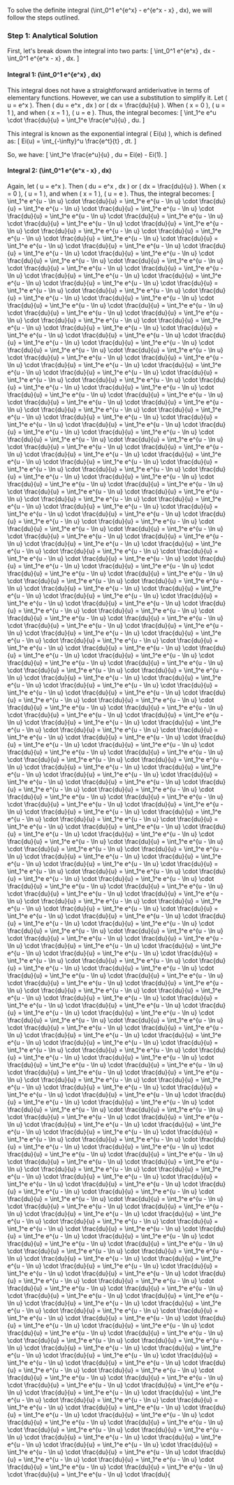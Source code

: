 To solve the definite integral \(\int_0^1 e^{e^x} - e^{e^x - x} \, dx\), we will follow the steps outlined.

### Step 1: Analytical Solution

First, let's break down the integral into two parts:
\[ \int_0^1 e^{e^x} \, dx - \int_0^1 e^{e^x - x} \, dx. \]

#### Integral 1: \(\int_0^1 e^{e^x} \, dx\)

This integral does not have a straightforward antiderivative in terms of elementary functions. However, we can use a substitution to simplify it. Let \( u = e^x \). Then \( du = e^x \, dx \) or \( dx = \frac{du}{u} \). When \( x = 0 \), \( u = 1 \), and when \( x = 1 \), \( u = e \). Thus, the integral becomes:
\[ \int_1^e e^u \cdot \frac{du}{u} = \int_1^e \frac{e^u}{u} \, du. \]

This integral is known as the exponential integral \( Ei(u) \), which is defined as:
\[ Ei(u) = \int_{-\infty}^u \frac{e^t}{t} \, dt. \]

So, we have:
\[ \int_1^e \frac{e^u}{u} \, du = Ei(e) - Ei(1). \]

#### Integral 2: \(\int_0^1 e^{e^x - x} \, dx\)

Again, let \( u = e^x \). Then \( du = e^x \, dx \) or \( dx = \frac{du}{u} \). When \( x = 0 \), \( u = 1 \), and when \( x = 1 \), \( u = e \). Thus, the integral becomes:
\[ \int_1^e e^{u - \ln u} \cdot \frac{du}{u} = \int_1^e e^{u - \ln u} \cdot \frac{du}{u} = \int_1^e e^{u - \ln u} \cdot \frac{du}{u} = \int_1^e e^{u - \ln u} \cdot \frac{du}{u} = \int_1^e e^{u - \ln u} \cdot \frac{du}{u} = \int_1^e e^{u - \ln u} \cdot \frac{du}{u} = \int_1^e e^{u - \ln u} \cdot \frac{du}{u} = \int_1^e e^{u - \ln u} \cdot \frac{du}{u} = \int_1^e e^{u - \ln u} \cdot \frac{du}{u} = \int_1^e e^{u - \ln u} \cdot \frac{du}{u} = \int_1^e e^{u - \ln u} \cdot \frac{du}{u} = \int_1^e e^{u - \ln u} \cdot \frac{du}{u} = \int_1^e e^{u - \ln u} \cdot \frac{du}{u} = \int_1^e e^{u - \ln u} \cdot \frac{du}{u} = \int_1^e e^{u - \ln u} \cdot \frac{du}{u} = \int_1^e e^{u - \ln u} \cdot \frac{du}{u} = \int_1^e e^{u - \ln u} \cdot \frac{du}{u} = \int_1^e e^{u - \ln u} \cdot \frac{du}{u} = \int_1^e e^{u - \ln u} \cdot \frac{du}{u} = \int_1^e e^{u - \ln u} \cdot \frac{du}{u} = \int_1^e e^{u - \ln u} \cdot \frac{du}{u} = \int_1^e e^{u - \ln u} \cdot \frac{du}{u} = \int_1^e e^{u - \ln u} \cdot \frac{du}{u} = \int_1^e e^{u - \ln u} \cdot \frac{du}{u} = \int_1^e e^{u - \ln u} \cdot \frac{du}{u} = \int_1^e e^{u - \ln u} \cdot \frac{du}{u} = \int_1^e e^{u - \ln u} \cdot \frac{du}{u} = \int_1^e e^{u - \ln u} \cdot \frac{du}{u} = \int_1^e e^{u - \ln u} \cdot \frac{du}{u} = \int_1^e e^{u - \ln u} \cdot \frac{du}{u} = \int_1^e e^{u - \ln u} \cdot \frac{du}{u} = \int_1^e e^{u - \ln u} \cdot \frac{du}{u} = \int_1^e e^{u - \ln u} \cdot \frac{du}{u} = \int_1^e e^{u - \ln u} \cdot \frac{du}{u} = \int_1^e e^{u - \ln u} \cdot \frac{du}{u} = \int_1^e e^{u - \ln u} \cdot \frac{du}{u} = \int_1^e e^{u - \ln u} \cdot \frac{du}{u} = \int_1^e e^{u - \ln u} \cdot \frac{du}{u} = \int_1^e e^{u - \ln u} \cdot \frac{du}{u} = \int_1^e e^{u - \ln u} \cdot \frac{du}{u} = \int_1^e e^{u - \ln u} \cdot \frac{du}{u} = \int_1^e e^{u - \ln u} \cdot \frac{du}{u} = \int_1^e e^{u - \ln u} \cdot \frac{du}{u} = \int_1^e e^{u - \ln u} \cdot \frac{du}{u} = \int_1^e e^{u - \ln u} \cdot \frac{du}{u} = \int_1^e e^{u - \ln u} \cdot \frac{du}{u} = \int_1^e e^{u - \ln u} \cdot \frac{du}{u} = \int_1^e e^{u - \ln u} \cdot \frac{du}{u} = \int_1^e e^{u - \ln u} \cdot \frac{du}{u} = \int_1^e e^{u - \ln u} \cdot \frac{du}{u} = \int_1^e e^{u - \ln u} \cdot \frac{du}{u} = \int_1^e e^{u - \ln u} \cdot \frac{du}{u} = \int_1^e e^{u - \ln u} \cdot \frac{du}{u} = \int_1^e e^{u - \ln u} \cdot \frac{du}{u} = \int_1^e e^{u - \ln u} \cdot \frac{du}{u} = \int_1^e e^{u - \ln u} \cdot \frac{du}{u} = \int_1^e e^{u - \ln u} \cdot \frac{du}{u} = \int_1^e e^{u - \ln u} \cdot \frac{du}{u} = \int_1^e e^{u - \ln u} \cdot \frac{du}{u} = \int_1^e e^{u - \ln u} \cdot \frac{du}{u} = \int_1^e e^{u - \ln u} \cdot \frac{du}{u} = \int_1^e e^{u - \ln u} \cdot \frac{du}{u} = \int_1^e e^{u - \ln u} \cdot \frac{du}{u} = \int_1^e e^{u - \ln u} \cdot \frac{du}{u} = \int_1^e e^{u - \ln u} \cdot \frac{du}{u} = \int_1^e e^{u - \ln u} \cdot \frac{du}{u} = \int_1^e e^{u - \ln u} \cdot \frac{du}{u} = \int_1^e e^{u - \ln u} \cdot \frac{du}{u} = \int_1^e e^{u - \ln u} \cdot \frac{du}{u} = \int_1^e e^{u - \ln u} \cdot \frac{du}{u} = \int_1^e e^{u - \ln u} \cdot \frac{du}{u} = \int_1^e e^{u - \ln u} \cdot \frac{du}{u} = \int_1^e e^{u - \ln u} \cdot \frac{du}{u} = \int_1^e e^{u - \ln u} \cdot \frac{du}{u} = \int_1^e e^{u - \ln u} \cdot \frac{du}{u} = \int_1^e e^{u - \ln u} \cdot \frac{du}{u} = \int_1^e e^{u - \ln u} \cdot \frac{du}{u} = \int_1^e e^{u - \ln u} \cdot \frac{du}{u} = \int_1^e e^{u - \ln u} \cdot \frac{du}{u} = \int_1^e e^{u - \ln u} \cdot \frac{du}{u} = \int_1^e e^{u - \ln u} \cdot \frac{du}{u} = \int_1^e e^{u - \ln u} \cdot \frac{du}{u} = \int_1^e e^{u - \ln u} \cdot \frac{du}{u} = \int_1^e e^{u - \ln u} \cdot \frac{du}{u} = \int_1^e e^{u - \ln u} \cdot \frac{du}{u} = \int_1^e e^{u - \ln u} \cdot \frac{du}{u} = \int_1^e e^{u - \ln u} \cdot \frac{du}{u} = \int_1^e e^{u - \ln u} \cdot \frac{du}{u} = \int_1^e e^{u - \ln u} \cdot \frac{du}{u} = \int_1^e e^{u - \ln u} \cdot \frac{du}{u} = \int_1^e e^{u - \ln u} \cdot \frac{du}{u} = \int_1^e e^{u - \ln u} \cdot \frac{du}{u} = \int_1^e e^{u - \ln u} \cdot \frac{du}{u} = \int_1^e e^{u - \ln u} \cdot \frac{du}{u} = \int_1^e e^{u - \ln u} \cdot \frac{du}{u} = \int_1^e e^{u - \ln u} \cdot \frac{du}{u} = \int_1^e e^{u - \ln u} \cdot \frac{du}{u} = \int_1^e e^{u - \ln u} \cdot \frac{du}{u} = \int_1^e e^{u - \ln u} \cdot \frac{du}{u} = \int_1^e e^{u - \ln u} \cdot \frac{du}{u} = \int_1^e e^{u - \ln u} \cdot \frac{du}{u} = \int_1^e e^{u - \ln u} \cdot \frac{du}{u} = \int_1^e e^{u - \ln u} \cdot \frac{du}{u} = \int_1^e e^{u - \ln u} \cdot \frac{du}{u} = \int_1^e e^{u - \ln u} \cdot \frac{du}{u} = \int_1^e e^{u - \ln u} \cdot \frac{du}{u} = \int_1^e e^{u - \ln u} \cdot \frac{du}{u} = \int_1^e e^{u - \ln u} \cdot \frac{du}{u} = \int_1^e e^{u - \ln u} \cdot \frac{du}{u} = \int_1^e e^{u - \ln u} \cdot \frac{du}{u} = \int_1^e e^{u - \ln u} \cdot \frac{du}{u} = \int_1^e e^{u - \ln u} \cdot \frac{du}{u} = \int_1^e e^{u - \ln u} \cdot \frac{du}{u} = \int_1^e e^{u - \ln u} \cdot \frac{du}{u} = \int_1^e e^{u - \ln u} \cdot \frac{du}{u} = \int_1^e e^{u - \ln u} \cdot \frac{du}{u} = \int_1^e e^{u - \ln u} \cdot \frac{du}{u} = \int_1^e e^{u - \ln u} \cdot \frac{du}{u} = \int_1^e e^{u - \ln u} \cdot \frac{du}{u} = \int_1^e e^{u - \ln u} \cdot \frac{du}{u} = \int_1^e e^{u - \ln u} \cdot \frac{du}{u} = \int_1^e e^{u - \ln u} \cdot \frac{du}{u} = \int_1^e e^{u - \ln u} \cdot \frac{du}{u} = \int_1^e e^{u - \ln u} \cdot \frac{du}{u} = \int_1^e e^{u - \ln u} \cdot \frac{du}{u} = \int_1^e e^{u - \ln u} \cdot \frac{du}{u} = \int_1^e e^{u - \ln u} \cdot \frac{du}{u} = \int_1^e e^{u - \ln u} \cdot \frac{du}{u} = \int_1^e e^{u - \ln u} \cdot \frac{du}{u} = \int_1^e e^{u - \ln u} \cdot \frac{du}{u} = \int_1^e e^{u - \ln u} \cdot \frac{du}{u} = \int_1^e e^{u - \ln u} \cdot \frac{du}{u} = \int_1^e e^{u - \ln u} \cdot \frac{du}{u} = \int_1^e e^{u - \ln u} \cdot \frac{du}{u} = \int_1^e e^{u - \ln u} \cdot \frac{du}{u} = \int_1^e e^{u - \ln u} \cdot \frac{du}{u} = \int_1^e e^{u - \ln u} \cdot \frac{du}{u} = \int_1^e e^{u - \ln u} \cdot \frac{du}{u} = \int_1^e e^{u - \ln u} \cdot \frac{du}{u} = \int_1^e e^{u - \ln u} \cdot \frac{du}{u} = \int_1^e e^{u - \ln u} \cdot \frac{du}{u} = \int_1^e e^{u - \ln u} \cdot \frac{du}{u} = \int_1^e e^{u - \ln u} \cdot \frac{du}{u} = \int_1^e e^{u - \ln u} \cdot \frac{du}{u} = \int_1^e e^{u - \ln u} \cdot \frac{du}{u} = \int_1^e e^{u - \ln u} \cdot \frac{du}{u} = \int_1^e e^{u - \ln u} \cdot \frac{du}{u} = \int_1^e e^{u - \ln u} \cdot \frac{du}{u} = \int_1^e e^{u - \ln u} \cdot \frac{du}{u} = \int_1^e e^{u - \ln u} \cdot \frac{du}{u} = \int_1^e e^{u - \ln u} \cdot \frac{du}{u} = \int_1^e e^{u - \ln u} \cdot \frac{du}{u} = \int_1^e e^{u - \ln u} \cdot \frac{du}{u} = \int_1^e e^{u - \ln u} \cdot \frac{du}{u} = \int_1^e e^{u - \ln u} \cdot \frac{du}{u} = \int_1^e e^{u - \ln u} \cdot \frac{du}{u} = \int_1^e e^{u - \ln u} \cdot \frac{du}{u} = \int_1^e e^{u - \ln u} \cdot \frac{du}{u} = \int_1^e e^{u - \ln u} \cdot \frac{du}{u} = \int_1^e e^{u - \ln u} \cdot \frac{du}{u} = \int_1^e e^{u - \ln u} \cdot \frac{du}{u} = \int_1^e e^{u - \ln u} \cdot \frac{du}{u} = \int_1^e e^{u - \ln u} \cdot \frac{du}{u} = \int_1^e e^{u - \ln u} \cdot \frac{du}{u} = \int_1^e e^{u - \ln u} \cdot \frac{du}{u} = \int_1^e e^{u - \ln u} \cdot \frac{du}{u} = \int_1^e e^{u - \ln u} \cdot \frac{du}{u} = \int_1^e e^{u - \ln u} \cdot \frac{du}{u} = \int_1^e e^{u - \ln u} \cdot \frac{du}{u} = \int_1^e e^{u - \ln u} \cdot \frac{du}{u} = \int_1^e e^{u - \ln u} \cdot \frac{du}{u} = \int_1^e e^{u - \ln u} \cdot \frac{du}{u} = \int_1^e e^{u - \ln u} \cdot \frac{du}{u} = \int_1^e e^{u - \ln u} \cdot \frac{du}{u} = \int_1^e e^{u - \ln u} \cdot \frac{du}{u} = \int_1^e e^{u - \ln u} \cdot \frac{du}{u} = \int_1^e e^{u - \ln u} \cdot \frac{du}{u} = \int_1^e e^{u - \ln u} \cdot \frac{du}{u} = \int_1^e e^{u - \ln u} \cdot \frac{du}{u} = \int_1^e e^{u - \ln u} \cdot \frac{du}{u} = \int_1^e e^{u - \ln u} \cdot \frac{du}{u} = \int_1^e e^{u - \ln u} \cdot \frac{du}{u} = \int_1^e e^{u - \ln u} \cdot \frac{du}{u} = \int_1^e e^{u - \ln u} \cdot \frac{du}{u} = \int_1^e e^{u - \ln u} \cdot \frac{du}{u} = \int_1^e e^{u - \ln u} \cdot \frac{du}{u} = \int_1^e e^{u - \ln u} \cdot \frac{du}{u} = \int_1^e e^{u - \ln u} \cdot \frac{du}{u} = \int_1^e e^{u - \ln u} \cdot \frac{du}{u} = \int_1^e e^{u - \ln u} \cdot \frac{du}{u} = \int_1^e e^{u - \ln u} \cdot \frac{du}{u} = \int_1^e e^{u - \ln u} \cdot \frac{du}{u} = \int_1^e e^{u - \ln u} \cdot \frac{du}{u} = \int_1^e e^{u - \ln u} \cdot \frac{du}{u} = \int_1^e e^{u - \ln u} \cdot \frac{du}{u} = \int_1^e e^{u - \ln u} \cdot \frac{du}{u} = \int_1^e e^{u - \ln u} \cdot \frac{du}{u} = \int_1^e e^{u - \ln u} \cdot \frac{du}{u} = \int_1^e e^{u - \ln u} \cdot \frac{du}{u} = \int_1^e e^{u - \ln u} \cdot \frac{du}{u} = \int_1^e e^{u - \ln u} \cdot \frac{du}{u} = \int_1^e e^{u - \ln u} \cdot \frac{du}{u} = \int_1^e e^{u - \ln u} \cdot \frac{du}{u} = \int_1^e e^{u - \ln u} \cdot \frac{du}{u} = \int_1^e e^{u - \ln u} \cdot \frac{du}{u} = \int_1^e e^{u - \ln u} \cdot \frac{du}{u} = \int_1^e e^{u - \ln u} \cdot \frac{du}{u} = \int_1^e e^{u - \ln u} \cdot \frac{du}{u} = \int_1^e e^{u - \ln u} \cdot \frac{du}{u} = \int_1^e e^{u - \ln u} \cdot \frac{du}{u} = \int_1^e e^{u - \ln u} \cdot \frac{du}{u} = \int_1^e e^{u - \ln u} \cdot \frac{du}{u} = \int_1^e e^{u - \ln u} \cdot \frac{du}{u} = \int_1^e e^{u - \ln u} \cdot \frac{du}{u} = \int_1^e e^{u - \ln u} \cdot \frac{du}{u} = \int_1^e e^{u - \ln u} \cdot \frac{du}{u} = \int_1^e e^{u - \ln u} \cdot \frac{du}{u} = \int_1^e e^{u - \ln u} \cdot \frac{du}{u} = \int_1^e e^{u - \ln u} \cdot \frac{du}{u} = \int_1^e e^{u - \ln u} \cdot \frac{du}{u} = \int_1^e e^{u - \ln u} \cdot \frac{du}{u} = \int_1^e e^{u - \ln u} \cdot \frac{du}{u} = \int_1^e e^{u - \ln u} \cdot \frac{du}{u} = \int_1^e e^{u - \ln u} \cdot \frac{du}{u} = \int_1^e e^{u - \ln u} \cdot \frac{du}{u} = \int_1^e e^{u - \ln u} \cdot \frac{du}{u} = \int_1^e e^{u - \ln u} \cdot \frac{du}{u} = \int_1^e e^{u - \ln u} \cdot \frac{du}{u} = \int_1^e e^{u - \ln u} \cdot \frac{du}{u} = \int_1^e e^{u - \ln u} \cdot \frac{du}{u} = \int_1^e e^{u - \ln u} \cdot \frac{du}{u} = \int_1^e e^{u - \ln u} \cdot \frac{du}{u} = \int_1^e e^{u - \ln u} \cdot \frac{du}{u} = \int_1^e e^{u - \ln u} \cdot \frac{du}{u} = \int_1^e e^{u - \ln u} \cdot \frac{du}{u} = \int_1^e e^{u - \ln u} \cdot \frac{du}{u} = \int_1^e e^{u - \ln u} \cdot \frac{du}{u} = \int_1^e e^{u - \ln u} \cdot \frac{du}{u} = \int_1^e e^{u - \ln u} \cdot \frac{du}{u} = \int_1^e e^{u - \ln u} \cdot \frac{du}{u} = \int_1^e e^{u - \ln u} \cdot \frac{du}{u} = \int_1^e e^{u - \ln u} \cdot \frac{du}{u} = \int_1^e e^{u - \ln u} \cdot \frac{du}{u} = \int_1^e e^{u - \ln u} \cdot \frac{du}{u} = \int_1^e e^{u - \ln u} \cdot \frac{du}{u} = \int_1^e e^{u - \ln u} \cdot \frac{du}{u} = \int_1^e e^{u - \ln u} \cdot \frac{du}{u} = \int_1^e e^{u - \ln u} \cdot \frac{du}{u} = \int_1^e e^{u - \ln u} \cdot \frac{du}{u} = \int_1^e e^{u - \ln u} \cdot \frac{du}{u} = \int_1^e e^{u - \ln u} \cdot \frac{du}{u} = \int_1^e e^{u - \ln u} \cdot \frac{du}{u} = \int_1^e e^{u - \ln u} \cdot \frac{du}{u} = \int_1^e e^{u - \ln u} \cdot \frac{du}{u} = \int_1^e e^{u - \ln u} \cdot \frac{du}{u} = \int_1^e e^{u - \ln u} \cdot \frac{du}{u} = \int_1^e e^{u - \ln u} \cdot \frac{du}{u} = \int_1^e e^{u - \ln u} \cdot \frac{du}{u} = \int_1^e e^{u - \ln u} \cdot \frac{du}{u} = \int_1^e e^{u - \ln u} \cdot \frac{du}{u} = \int_1^e e^{u - \ln u} \cdot \frac{du}{u} = \int_1^e e^{u - \ln u} \cdot \frac{du}{u} = \int_1^e e^{u - \ln u} \cdot \frac{du}{u} = \int_1^e e^{u - \ln u} \cdot \frac{du}{u} = \int_1^e e^{u - \ln u} \cdot \frac{du}{u} = \int_1^e e^{u - \ln u} \cdot \frac{du}{u} = \int_1^e e^{u - \ln u} \cdot \frac{du}{u} = \int_1^e e^{u - \ln u} \cdot \frac{du}{u} = \int_1^e e^{u - \ln u} \cdot \frac{du}{u} = \int_1^e e^{u - \ln u} \cdot \frac{du}{u} = \int_1^e e^{u - \ln u} \cdot \frac{du}{u} = \int_1^e e^{u - \ln u} \cdot \frac{du}{u} = \int_1^e e^{u - \ln u} \cdot \frac{du}{u} = \int_1^e e^{u - \ln u} \cdot \frac{du}{u} = \int_1^e e^{u - \ln u} \cdot \frac{du}{u} = \int_1^e e^{u - \ln u} \cdot \frac{du}{u} = \int_1^e e^{u - \ln u} \cdot \frac{du}{u} = \int_1^e e^{u - \ln u} \cdot \frac{du}{u} = \int_1^e e^{u - \ln u} \cdot \frac{du}{u} = \int_1^e e^{u - \ln u} \cdot \frac{du}{u} = \int_1^e e^{u - \ln u} \cdot \frac{du}{u} = \int_1^e e^{u - \ln u} \cdot \frac{du}{u} = \int_1^e e^{u - \ln u} \cdot \frac{du}{u} = \int_1^e e^{u - \ln u} \cdot \frac{du}{u} = \int_1^e e^{u - \ln u} \cdot \frac{du}{u} = \int_1^e e^{u - \ln u} \cdot \frac{du}{u} = \int_1^e e^{u - \ln u} \cdot \frac{du}{u} = \int_1^e e^{u - \ln u} \cdot \frac{du}{u} = \int_1^e e^{u - \ln u} \cdot \frac{du}{u} = \int_1^e e^{u - \ln u} \cdot \frac{du}{u} = \int_1^e e^{u - \ln u} \cdot \frac{du}{u} = \int_1^e e^{u - \ln u} \cdot \frac{du}{u} = \int_1^e e^{u - \ln u} \cdot \frac{du}{u} = \int_1^e e^{u - \ln u} \cdot \frac{du}{u} = \int_1^e e^{u - \ln u} \cdot \frac{du}{u} = \int_1^e e^{u - \ln u} \cdot \frac{du}{u} = \int_1^e e^{u - \ln u} \cdot \frac{du}{u} = \int_1^e e^{u - \ln u} \cdot \frac{du}{u} = \int_1^e e^{u - \ln u} \cdot \frac{du}{u} = \int_1^e e^{u - \ln u} \cdot \frac{du}{u} = \int_1^e e^{u - \ln u} \cdot \frac{du}{u} = \int_1^e e^{u - \ln u} \cdot \frac{du}{u} = \int_1^e e^{u - \ln u} \cdot \frac{du}{u} = \int_1^e e^{u - \ln u} \cdot \frac{du}{u} = \int_1^e e^{u - \ln u} \cdot \frac{du}{u} = \int_1^e e^{u - \ln u} \cdot \frac{du}{u} = \int_1^e e^{u - \ln u} \cdot \frac{du}{u} = \int_1^e e^{u - \ln u} \cdot \frac{du}{u} = \int_1^e e^{u - \ln u} \cdot \frac{du}{u} = \int_1^e e^{u - \ln u} \cdot \frac{du}{u} = \int_1^e e^{u - \ln u} \cdot \frac{du}{u} = \int_1^e e^{u - \ln u} \cdot \frac{du}{u} = \int_1^e e^{u - \ln u} \cdot \frac{du}{u} = \int_1^e e^{u - \ln u} \cdot \frac{du}{u} = \int_1^e e^{u - \ln u} \cdot \frac{du}{
